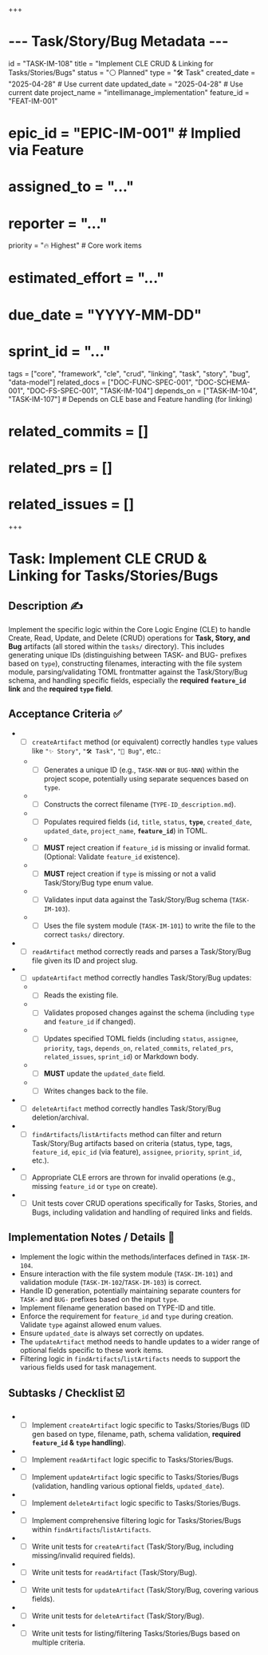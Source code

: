 +++
# --- Task/Story/Bug Metadata ---
id = "TASK-IM-108"
title = "Implement CLE CRUD & Linking for Tasks/Stories/Bugs"
status = "⚪️ Planned"
type = "🛠️ Task"
created_date = "2025-04-28" # Use current date
updated_date = "2025-04-28" # Use current date
project_name = "intellimanage_implementation"
feature_id = "FEAT-IM-001"
# epic_id = "EPIC-IM-001" # Implied via Feature
# assigned_to = "..."
# reporter = "..."
priority = "🔥 Highest" # Core work items
# estimated_effort = "..."
# due_date = "YYYY-MM-DD"
# sprint_id = "..."
tags = ["core", "framework", "cle", "crud", "linking", "task", "story", "bug", "data-model"]
related_docs = ["DOC-FUNC-SPEC-001", "DOC-SCHEMA-001", "DOC-FS-SPEC-001", "TASK-IM-104"]
depends_on = ["TASK-IM-104", "TASK-IM-107"] # Depends on CLE base and Feature handling (for linking)
# related_commits = []
# related_prs = []
# related_issues = []
+++

# Task: Implement CLE CRUD & Linking for Tasks/Stories/Bugs

## Description ✍️

Implement the specific logic within the Core Logic Engine (CLE) to handle Create, Read, Update, and Delete (CRUD) operations for **Task, Story, and Bug** artifacts (all stored within the `tasks/` directory). This includes generating unique IDs (distinguishing between TASK- and BUG- prefixes based on `type`), constructing filenames, interacting with the file system module, parsing/validating TOML frontmatter against the Task/Story/Bug schema, and handling specific fields, especially the **required `feature_id` link** and the **required `type` field**.

## Acceptance Criteria ✅

*   - [ ] `createArtifact` method (or equivalent) correctly handles `type` values like `"✨ Story"`, `"🛠️ Task"`, `"🐞 Bug"`, etc.:
    *   - [ ] Generates a unique ID (e.g., `TASK-NNN` or `BUG-NNN`) within the project scope, potentially using separate sequences based on `type`.
    *   - [ ] Constructs the correct filename (`TYPE-ID_description.md`).
    *   - [ ] Populates required fields (`id`, `title`, `status`, **`type`**, `created_date`, `updated_date`, `project_name`, **`feature_id`**) in TOML.
    *   - [ ] **MUST** reject creation if `feature_id` is missing or invalid format. (Optional: Validate `feature_id` existence).
    *   - [ ] **MUST** reject creation if `type` is missing or not a valid Task/Story/Bug type enum value.
    *   - [ ] Validates input data against the Task/Story/Bug schema (`TASK-IM-103`).
    *   - [ ] Uses the file system module (`TASK-IM-101`) to write the file to the correct `tasks/` directory.
*   - [ ] `readArtifact` method correctly reads and parses a Task/Story/Bug file given its ID and project slug.
*   - [ ] `updateArtifact` method correctly handles Task/Story/Bug updates:
    *   - [ ] Reads the existing file.
    *   - [ ] Validates proposed changes against the schema (including `type` and `feature_id` if changed).
    *   - [ ] Updates specified TOML fields (including `status`, `assignee`, `priority`, `tags`, `depends_on`, `related_commits`, `related_prs`, `related_issues`, `sprint_id`) or Markdown body.
    *   - [ ] **MUST** update the `updated_date` field.
    *   - [ ] Writes changes back to the file.
*   - [ ] `deleteArtifact` method correctly handles Task/Story/Bug deletion/archival.
*   - [ ] `findArtifacts`/`listArtifacts` method can filter and return Task/Story/Bug artifacts based on criteria (status, type, tags, `feature_id`, `epic_id` (via feature), `assignee`, `priority`, `sprint_id`, etc.).
*   - [ ] Appropriate CLE errors are thrown for invalid operations (e.g., missing `feature_id` or `type` on create).
*   - [ ] Unit tests cover CRUD operations specifically for Tasks, Stories, and Bugs, including validation and handling of required links and fields.

## Implementation Notes / Details 📝

*   Implement the logic within the methods/interfaces defined in `TASK-IM-104`.
*   Ensure interaction with the file system module (`TASK-IM-101`) and validation module (`TASK-IM-102`/`TASK-IM-103`) is correct.
*   Handle ID generation, potentially maintaining separate counters for `TASK-` and `BUG-` prefixes based on the input `type`.
*   Implement filename generation based on TYPE-ID and title.
*   Enforce the requirement for `feature_id` and `type` during creation. Validate `type` against allowed enum values.
*   Ensure `updated_date` is always set correctly on updates.
*   The `updateArtifact` method needs to handle updates to a wider range of optional fields specific to these work items.
*   Filtering logic in `findArtifacts`/`listArtifacts` needs to support the various fields used for task management.

## Subtasks / Checklist ☑️

*   - [ ] Implement `createArtifact` logic specific to Tasks/Stories/Bugs (ID gen based on type, filename, path, schema validation, **required `feature_id` & `type` handling**).
*   - [ ] Implement `readArtifact` logic specific to Tasks/Stories/Bugs.
*   - [ ] Implement `updateArtifact` logic specific to Tasks/Stories/Bugs (validation, handling various optional fields, `updated_date`).
*   - [ ] Implement `deleteArtifact` logic specific to Tasks/Stories/Bugs.
*   - [ ] Implement comprehensive filtering logic for Tasks/Stories/Bugs within `findArtifacts`/`listArtifacts`.
*   - [ ] Write unit tests for `createArtifact` (Task/Story/Bug, including missing/invalid required fields).
*   - [ ] Write unit tests for `readArtifact` (Task/Story/Bug).
*   - [ ] Write unit tests for `updateArtifact` (Task/Story/Bug, covering various fields).
*   - [ ] Write unit tests for `deleteArtifact` (Task/Story/Bug).
*   - [ ] Write unit tests for listing/filtering Tasks/Stories/Bugs based on multiple criteria.